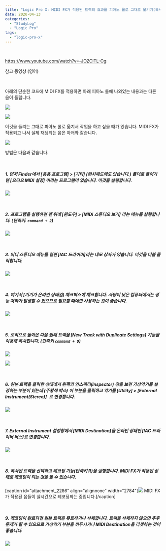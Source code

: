 ```yaml
---
title: "Logic Pro X: MIDI FX가 적용된 트랙의 효과를 피아노 롤로 그대로 옮기기(복사하기) - IAC 드라이버 이용"
date: 2020-04-13
categories: 
  - "StudyLog"
  - "Logic Pro"
tags: 
  - "logic-pro-x"
---
```


 

https://www.youtube.com/watch?v=-JOZCITL-Og

참고 동영상 (영어)

 

아래의 단순한 코드에 MIDI FX를 적용하면 아래 피아노 롤에 나와있는 내용과는 다른 음이 들립니다.

![](./assets/img/wp-content/uploads/2020/04/스크린샷-2020-04-13-오후-1.12.42.png)

![](./assets/img/wp-content/uploads/2020/04/스크린샷-2020-04-13-오후-1.16.51.png)

이것을 들리는 그대로 피아노 롤로 옮겨서 작업을 하고 싶을 때가 있습니다. MIDI FX가 적용되고 나서 실제 재생되는 음은 아래와 같습니다.

![](./assets/img/wp-content/uploads/2020/04/스크린샷-2020-04-13-오후-1.21.02.png)

방법은 다음과 같습니다.

 

##### 1\. 먼저 Finder에서 \[응용 프로그램\] > \[기타\] (런치패드에도 있습니다.) 폴더로 들어가면 \[오디오 MIDI 설정\] 이라는 프로그램이 있습니다. 이것을 실행합니다.

![](./assets/img/wp-content/uploads/2020/04/스크린샷-2020-04-13-오후-1.23.34.png)

 

##### 2\. 프로그램을 실행하면 맨 위에 \[윈도우\] > \[MIDI 스튜디오 보기\] 라는 메뉴를 실행합니다. (단축키: `command + 2`)

![](./assets/img/wp-content/uploads/2020/04/스크린샷-2020-04-13-오후-1.25.47.png)

 

##### 3\. 미디 스튜디오 메뉴를 열면 \[IAC 드라이버\]라는 네모 상자가 있습니다. 이것을 더블 클릭합니다.

![](./assets/img/wp-content/uploads/2020/04/스크린샷-2020-04-13-오후-1.29.11.png)

 

##### 4\. 여기서 \[기기가 온라인 상태임\] 체크박스에 체크합니다. 사양이 낮은 컴퓨터에서는 성능 저하가 발생할 수 있으므로 필요할 때에만 사용하는 것이 좋습니다.

![](./assets/img/wp-content/uploads/2020/04/스크린샷-2020-04-13-오후-1.30.32.png)

 

##### 5\. 로직으로 돌아온 다음 원래 트랙을 \[New Track with Duplicate Settings\] 기능을 이용해 복사합니다. (단축키 `command + D`)

![](./assets/img/wp-content/uploads/2020/04/스크린샷-2020-04-13-오후-1.33.27.png)

![](./assets/img/wp-content/uploads/2020/04/스크린샷-2020-04-13-오후-1.35.51.png)

 

##### 6\. 원본 트랙을 클릭한 상태에서 왼쪽의 인스펙터(Inspector) 창을 보면 가상악기를 설정하는 부분이 있는데 (주황색 박스) 이 부분을 클릭하고 악기를 \[Utility\] > \[External Instrument(Stereo)\]  로 변경합니다.

![](./assets/img/wp-content/uploads/2020/04/스크린샷-2020-04-13-오후-1.39.31.png)

 

##### 7\. External Instrument 설정창에서 \[MIDI Destination\]을 온라인 상태인 \[IAC 드라이버 버스\]로 변경합니다.

![](./assets/img/wp-content/uploads/2020/04/스크린샷-2020-04-13-오후-1.45.22.png)

 

##### 8\. 복사된 트랙을 선택하고 레코딩 기능(단축키 R)을 실행합니다. MIDI FX가 적용된 상태로 레코딩이 되는 것을 볼 수 있습니다.

\[caption id="attachment\_2286" align="alignnone" width="2784"\]![](./assets/img/wp-content/uploads/2020/04/스크린샷-2020-04-13-오후-1.48.47.png) MIDI FX가 적용된 음들이 실시간으로 레코딩되는 중입니다.\[/caption\]

 

##### 9\. 레코딩이 완료되면 원본 트랙은 뮤트하거나 삭제합니다. 트랙을 삭제하지 않으면 추후 문제가 될 수 있으므로 가상악기 부분을 꺼두시거나 MIDI Destination을 리셋하는 것이 좋습니다.

![](./assets/img/wp-content/uploads/2020/04/스크린샷-2020-04-13-오후-1.52.36.png)
